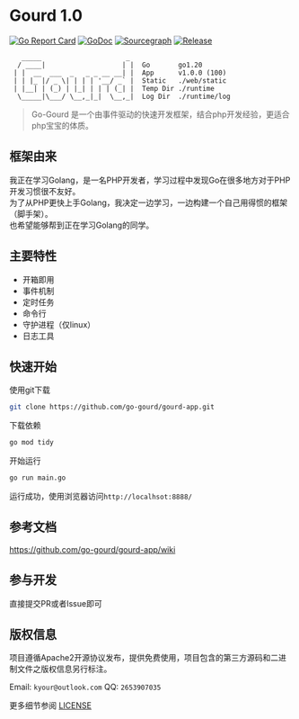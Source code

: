 
Gourd 1.0
===============

[![Go Report Card](https://goreportcard.com/badge/github.com/go-gourd/gourd)](https://goreportcard.com/report/github.com/go-gourd/gourd)
[![GoDoc](https://pkg.go.dev/badge/github.com/go-gourd/gourd?status.svg)](https://pkg.go.dev/github.com/go-gourd/gourd?tab=doc)
[![Sourcegraph](https://sourcegraph.com/github.com/go-gourd/gourd/-/badge.svg)](https://sourcegraph.com/github.com/go-gourd/gourd?badge)
[![Release](https://img.shields.io/github/release/go-gourd/gourd.svg?style=flat-square)](https://github.com/go-gourd/gourd/releases)

```text
   _____                     _
  / ____|                   | |  Go       go1.20
 | |  __  ___  _   _ _ __ __| |  App      v1.0.0 (100)
 | | |_ |/ _ \| | | | '__/ _` |  Static   ./web/static
 | |__| | (_) | |_| | | | (_| |  Temp Dir ./runtime
  \_____|\___/ \__,_|_|  \__,_|  Log Dir  ./runtime/log
```
> Go-Gourd 是一个由事件驱动的快速开发框架，结合php开发经验，更适合php宝宝的体质。

## 框架由来
我正在学习Golang，是一名PHP开发者，学习过程中发现Go在很多地方对于PHP开发习惯很不友好。  
为了从PHP更快上手Golang，我决定一边学习，一边构建一个自己用得惯的框架（脚手架）。  
也希望能够帮到正在学习Golang的同学。

## 主要特性
* 开箱即用
* 事件机制
* 定时任务
* 命令行
* 守护进程（仅linux）
* 日志工具

## 快速开始
使用git下载

```bash
git clone https://github.com/go-gourd/gourd-app.git
```

下载依赖
```bash
go mod tidy
```

开始运行
```bash
go run main.go
```

运行成功，使用浏览器访问`http://localhsot:8888/`

## 参考文档

https://github.com/go-gourd/gourd-app/wiki

## 参与开发

直接提交PR或者Issue即可
## 版权信息

项目遵循Apache2开源协议发布，提供免费使用，项目包含的第三方源码和二进制文件之版权信息另行标注。

Email: `kyour@outlook.com` QQ: `2653907035`

更多细节参阅 [LICENSE](LICENSE)